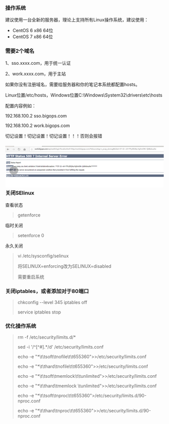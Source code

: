 ### 操作系统

建议使用一台全新的服务器，理论上支持所有Linux操作系统，建议使用：

* CentOS 6 x86 64位
* CentOS 7 x86 64位

### 需要2个域名

1、sso.xxxx.com，用于统一认证

2、work.xxxx.com，用于主站

如果你没有注册域名，需要给服务器和你的笔记本系统都配置hosts。

Linux位置/etc/hosts，Windows位置C:\Windows\System32\drivers\etc\hosts

配置内容例如：

192.168.100.2 sso.bigops.com

192.168.100.2 work.bigops.com

切记设置！切记设置！切记设置！！！否则会报错

### ![](/assets/bug1.png) 关闭SElinux

查看状态

> getenforce

临时关闭

> setenforce 0

永久关闭

> vi /etc/sysconfig/selinux
>
> 将SELINUX=enforcing改为SELINUX=disabled
>
> 需要重启系统

### 关闭iptables，或者添加对于80端口

> chkconfig --level 345 iptables off
>
> service iptables stop

### 优化操作系统

> rm -f /etc/security/limits.d/\*
>
> sed -i '/^\[^\#\].\*/d' /etc/security/limits.conf
>
> echo -e "\*\t\tsoft\tnofile\t\t655360"&gt;&gt;/etc/security/limits.conf
>
> echo -e "\*\t\thard\tnofile\t\t655360"&gt;&gt;/etc/security/limits.conf
>
> echo -e "\*\t\tsoft\tmemlock\t\tunlimited"&gt;&gt;/etc/security/limits.conf
>
> echo -e "\*\t\thard\tmemlock \tunlimited"&gt;&gt;/etc/security/limits.conf
>
> echo -e "\*\t\tsoft\tnproc\t\t655360"&gt;/etc/security/limits.d/90-nproc.conf
>
> echo -e "\*\t\thard\tnproc\t\t655360"&gt;&gt;/etc/security/limits.d/90-nproc.conf



